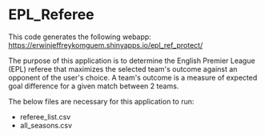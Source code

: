 # EPL_Referee

This code generates the following webapp: https://erwinjeffreykomguem.shinyapps.io/epl_ref_protect/

The purpose of this application is to determine the English Premier League (EPL) referee that maximizes the selected team's outcome against an opponent of the user's choice. A team's outcome is a measure of expected goal difference for a given match between 2 teams.

The below files are necessary for this application to run:
  - referee_list.csv
  - all_seasons.csv


